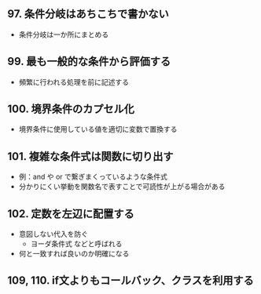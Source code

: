 ## 97. 条件分岐はあちこちで書かない
- 条件分岐は一か所にまとめる

## 99. 最も一般的な条件から評価する
- 頻繁に行われる処理を前に記述する

## 100. 境界条件のカプセル化
- 境界条件に使用している値を適切に変数で置換する

## 101. 複雑な条件式は関数に切り出す
- 例：and や or で繋ぎまくっているような条件式
- 分かりにくい挙動を関数名で表すことで可読性が上がる場合がある

## 102. 定数を左辺に配置する
- 意図しない代入を防ぐ
  - ヨーダ条件式 などと呼ばれる
- 何と一致すれば良いのか明確になる

## 109, 110. if文よりもコールバック、クラスを利用する